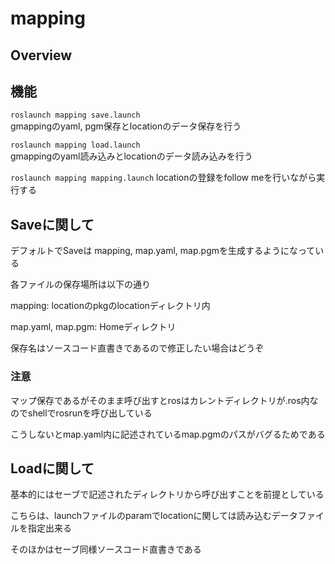 # mapping
## Overview
## 機能
`roslaunch mapping save.launch`  
gmappingのyaml, pgm保存とlocationのデータ保存を行う

`roslaunch mapping load.launch`  
gmappingのyaml読み込みとlocationのデータ読み込みを行う

`roslaunch mapping mapping.launch`
locationの登録をfollow meを行いながら実行する

## Saveに関して

デフォルトでSaveは mapping, map.yaml, map.pgmを生成するようになっている

各ファイルの保存場所は以下の通り

mapping: locationのpkgのlocationディレクトリ内

map.yaml, map.pgm: Homeディレクトリ

保存名はソースコード直書きであるので修正したい場合はどうぞ

### 注意
マップ保存であるがそのまま呼び出すとrosはカレントディレクトリが.ros内なのでshellでrosrunを呼び出している

こうしないとmap.yaml内に記述されているmap.pgmのパスがバグるためである

## Loadに関して

基本的にはセーブで記述されたディレクトリから呼び出すことを前提としている

こちらは、launchファイルのparamでlocationに関しては読み込むデータファイルを指定出来る

そのほかはセーブ同様ソースコード直書きである
